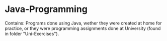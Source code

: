 # Java-Programming

Contains:
Programs done using Java, wether they were created at home for practice, or they were programming assignments done at University (found in folder "Uni-Exercises").
